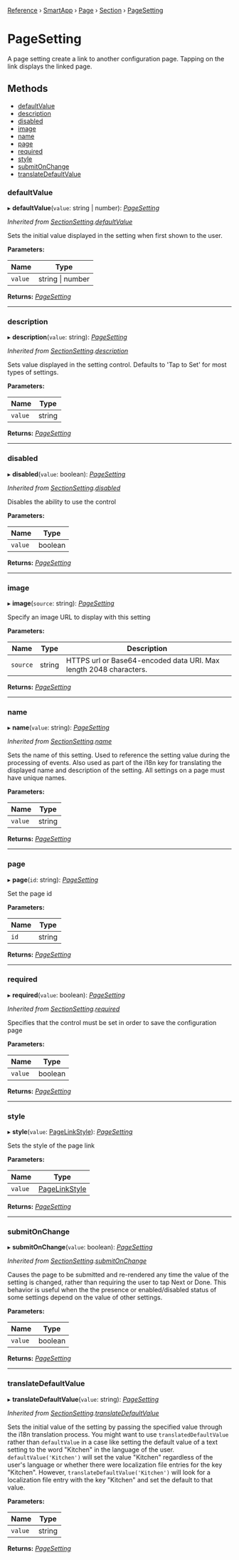 [Reference](../index.md) › [SmartApp](_smart_app_d_.smartapp.md) › [Page](_pages_page_d_.page.md) › [Section](_pages_section_d_.section.md) ›  [PageSetting](_pages_page_setting_d_.pagesetting.md)

# PageSetting

A page setting create a link to another configuration page. Tapping on the link displays
the linked page.

## Methods

* [defaultValue](_pages_page_setting_d_.pagesetting.md#defaultvalue)
* [description](_pages_page_setting_d_.pagesetting.md#description)
* [disabled](_pages_page_setting_d_.pagesetting.md#disabled)
* [image](_pages_page_setting_d_.pagesetting.md#image)
* [name](_pages_page_setting_d_.pagesetting.md#name)
* [page](_pages_page_setting_d_.pagesetting.md#page)
* [required](_pages_page_setting_d_.pagesetting.md#required)
* [style](_pages_page_setting_d_.pagesetting.md#style)
* [submitOnChange](_pages_page_setting_d_.pagesetting.md#submitonchange)
* [translateDefaultValue](_pages_page_setting_d_.pagesetting.md#translatedefaultvalue)


###  defaultValue

▸ **defaultValue**(`value`: string | number): *[PageSetting](_pages_page_setting_d_.pagesetting.md)*

*Inherited from [SectionSetting](_pages_section_setting_d_.sectionsetting.md).[defaultValue](_pages_section_setting_d_.sectionsetting.md#defaultvalue)*

Sets the initial value displayed in the setting when first shown to the user.

**Parameters:**

Name | Type |
------ | ------ |
`value` | string &#124; number |

**Returns:** *[PageSetting](_pages_page_setting_d_.pagesetting.md)*

___

###  description

▸ **description**(`value`: string): *[PageSetting](_pages_page_setting_d_.pagesetting.md)*

*Inherited from [SectionSetting](_pages_section_setting_d_.sectionsetting.md).[description](_pages_section_setting_d_.sectionsetting.md#description)*

Sets value displayed in the setting control. Defaults to 'Tap to Set' for most types of settings.

**Parameters:**

Name | Type |
------ | ------ |
`value` | string |

**Returns:** *[PageSetting](_pages_page_setting_d_.pagesetting.md)*

___

###  disabled

▸ **disabled**(`value`: boolean): *[PageSetting](_pages_page_setting_d_.pagesetting.md)*

*Inherited from [SectionSetting](_pages_section_setting_d_.sectionsetting.md).[disabled](_pages_section_setting_d_.sectionsetting.md#disabled)*

Disables the ability to use the control

**Parameters:**

Name | Type |
------ | ------ |
`value` | boolean |

**Returns:** *[PageSetting](_pages_page_setting_d_.pagesetting.md)*

___

###  image

▸ **image**(`source`: string): *[PageSetting](_pages_page_setting_d_.pagesetting.md)*

Specify an image URL to display with this setting

**Parameters:**

Name | Type | Description |
------ | ------ | ------ |
`source` | string | HTTPS url or Base64-encoded data URI. Max length 2048 characters.  |

**Returns:** *[PageSetting](_pages_page_setting_d_.pagesetting.md)*

___

###  name

▸ **name**(`value`: string): *[PageSetting](_pages_page_setting_d_.pagesetting.md)*

*Inherited from [SectionSetting](_pages_section_setting_d_.sectionsetting.md).[name](_pages_section_setting_d_.sectionsetting.md#name)*

Sets the name of this setting. Used to reference the setting value during the processing of events. Also
used as part of the i18n key for translating the displayed name and description of the setting. All settings
on a page must have unique names.

**Parameters:**

Name | Type |
------ | ------ |
`value` | string |

**Returns:** *[PageSetting](_pages_page_setting_d_.pagesetting.md)*

___

###  page

▸ **page**(`id`: string): *[PageSetting](_pages_page_setting_d_.pagesetting.md)*

Set the page id

**Parameters:**

Name | Type |
------ | ------ |
`id` | string |

**Returns:** *[PageSetting](_pages_page_setting_d_.pagesetting.md)*

___

###  required

▸ **required**(`value`: boolean): *[PageSetting](_pages_page_setting_d_.pagesetting.md)*

*Inherited from [SectionSetting](_pages_section_setting_d_.sectionsetting.md).[required](_pages_section_setting_d_.sectionsetting.md#required)*

Specifies that the control must be set in order to save the configuration page

**Parameters:**

Name | Type |
------ | ------ |
`value` | boolean |

**Returns:** *[PageSetting](_pages_page_setting_d_.pagesetting.md)*

___

###  style

▸ **style**(`value`: [PageLinkStyle](../enums/_pages_page_setting_d_.pagelinkstyle.md)): *[PageSetting](_pages_page_setting_d_.pagesetting.md)*

Sets the style of the page link

**Parameters:**

Name | Type |
------ | ------ |
`value` | [PageLinkStyle](../enums/_pages_page_setting_d_.pagelinkstyle.md) |

**Returns:** *[PageSetting](_pages_page_setting_d_.pagesetting.md)*

___

###  submitOnChange

▸ **submitOnChange**(`value`: boolean): *[PageSetting](_pages_page_setting_d_.pagesetting.md)*

*Inherited from [SectionSetting](_pages_section_setting_d_.sectionsetting.md).[submitOnChange](_pages_section_setting_d_.sectionsetting.md#submitonchange)*

Causes the page to be submitted and re-rendered any time the value of the setting is changed, rather than
requiring the user to tap Next or Done. This behavior is useful when the the presence or enabled/disabled
status of some settings depend on the value of other settings.

**Parameters:**

Name | Type |
------ | ------ |
`value` | boolean |

**Returns:** *[PageSetting](_pages_page_setting_d_.pagesetting.md)*

___

###  translateDefaultValue

▸ **translateDefaultValue**(`value`: string): *[PageSetting](_pages_page_setting_d_.pagesetting.md)*

*Inherited from [SectionSetting](_pages_section_setting_d_.sectionsetting.md).[translateDefaultValue](_pages_section_setting_d_.sectionsetting.md#translatedefaultvalue)*

Sets the initial value of the setting by passing the specified value through the i18n translation process.
You might want to use `translatedDefaultValue` rather than `defaultValue` in a case like setting the
default value of a text setting to the word "Kitchen" in the language of the user. `defaultValue('Kitchen')`
will set the value "Kitchen" regardless of the user's language or whether there were localization file entries
for the key "Kitchen". However, `translateDefaultValue('Kitchen')` will look for a localization file entry
with the key "Kitchen" and set the default to that value.

**Parameters:**

Name | Type |
------ | ------ |
`value` | string |

**Returns:** *[PageSetting](_pages_page_setting_d_.pagesetting.md)*

